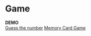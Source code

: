 # Game

<b>DEMO</b>
<br>
 [Guess the number](https://denizkiskanc.github.io/Game-with-Javascript/Guess%20the%20number/)
 [Memory Card Game](https://denizkiskanc.github.io/Game-with-Javascript/Memory%20%Card%Game)
